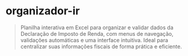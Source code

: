 # organizador-ir
> Planilha interativa em Excel para organizar e validar dados da Declaração de Imposto de Renda, com menus de navegação, validações automáticas e uma interface intuitiva. Ideal para centralizar suas informações fiscais de forma prática e eficiente.
